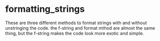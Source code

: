 # formatting_strings
These are three different methods to format strings with and without unstringing the code.
the f-string and format mthod are almost the same thing, but the f-string makes the code look more exotic and simple.
